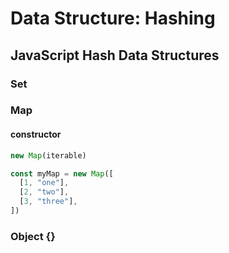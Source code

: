 # Data Structure: Hashing 
## JavaScript Hash Data Structures 
### Set 
### Map 
#### constructor 
```ts
new Map(iterable)

const myMap = new Map([
  [1, "one"],
  [2, "two"],
  [3, "three"],
])
```
### Object {}
